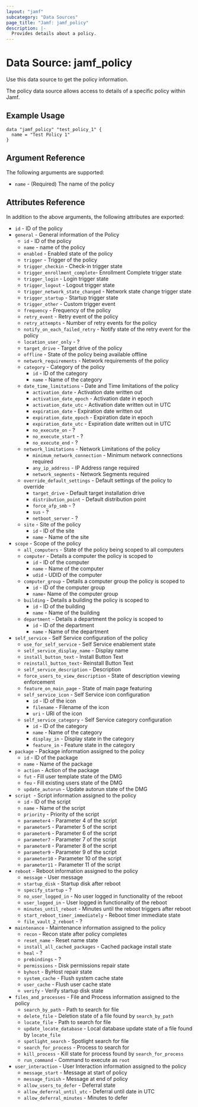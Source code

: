 ```yaml
---
layout: "jamf"
subcategory: "Data Sources"
page_title: "Jamf: jamf_policy"
description: |-
  Provides details about a policy.
---
```


# Data Source: jamf_policy

Use this data source to get the policy information.

The policy data source allows access to details of a specific
policy within Jamf.

## Example Usage

```hcl
data "jamf_policy" "test_policy_1" {
  name = "Test Policy 1"
}
```

## Argument Reference

The following arguments are supported:

* `name`     - (Required) The name of the policy

## Attributes Reference

In addition to the above arguments, the following attributes are exported:

* `id` - ID of the policy
* `general` - General information of the Policy
  * `id` - ID of the policy
  * `name` - name of the policy
  * `enabled` - Enabled state of the policy
  * `trigger` - Trigger of the policy
  * `trigger_checkin` - Check-in trigger state
  * `trigger_enrollment_complete`- Enrollment Complete trigger state
  * `trigger_login` - Login trigger state
  * `trigger_logout` - Logout trigger state
  * `trigger_network_state_changed` - Network state change trigger state
  * `trigger_startup` - Startup trigger state
  * `trigger_other` - Custom trigger event
  * `frequency` - Frequency of the policy
  * `retry_event` - Retry event of the policy
  * `retry_attempts` - Number of retry events for the policy
  * `notify_on_each_failed_retry` - Notify state of the retry event for the policy
  * `location_user_only` - ?
  * `target_drive` - Target drive of the policy
  * `offline` - State of the policy being available offline
  * `network_requirements` - Network requirements of the policy
  * `category` - Category of the policy
    * `id` - ID of the category
    * `name` - Name of the category
  * `date_time_limitations` - Date and Time limitations of the policy
    * `activation_date` - Activation date written out
    * `activation_date_epoch` - Activation date in epoch
    * `activation_date_utc` - Activation date written out in UTC
    * `expiration_date` - Expiration date written out
    * `expiration_date_epoch` - Expiration date in epoch
    * `expiration_date_utc` - Expiration date written out in UTC
    * `no_execute_on` - ?
    * `no_execute_start` - ?
    * `no_execute_end` - ?
  * `network_limitations` - Network Limitations of the policy
    * `minimum_network_connection` - Minimum network connections required
    * `any_ip_address` - IP Address range required
    * `network_segments` - Network Segments required
  * `override_default_settings` - Default settings of the policy to override
    * `target_drive` - Default target installation drive
    * `distribution_point` - Default distribution point
    * `force_afp_smb` - ?
    * `sus` - ?
    * `netboot_server` - ?
  * `site` - Site of the policy
    * `id` - ID of the site
    * `name` - Name of the site
* `scope` - Scope of the policy
  * `all_computers` - State of the policy being scoped to all computers
  * `computer` - Details a computer the policy is scoped to
    * `id` - ID of the computer
    * `name` - Name of the computer
    * `udid` - UDID of the computer
  * `computer_group` - Details a computer group the policy is scoped to
    * `id` - ID of the computer group
    * `name`- Name of the computer group
  * `building` - Details a building the policy is scoped to
    * `id` - ID of the building
    * `name` - Name of the building
  * `department` - Details a department the policy is scoped to
    * `id` - ID of the department
    * `name` - Name of the department
* `self_service` - Self Service configuration of the policy
  * `use_for_self_service` - Self Service enablement state
  * `self_service_display_name` - Display name
  * `install_button_text` - Install Button Text
  * `reinstall_button_text`- Reinstall Button Text
  * `self_service_description` - Description
  * `force_users_to_view_description` - State of description viewing enforcement
  * `feature_on_main_page` - State of main page featuring
  * `self_service_icon` - Self Service icon configuration
    * `id` - ID of the icon
    * `filename` - Filename of the icon
    * `uri` - URI of the icon
  * `self_service_category` - Self Service category configuration
    * `id` - ID of the category
    * `name` - Name of the category
    * `display_in` - Display state in the category
    * `feature_in`  - Feature state in the category
* `package` - Package information assigned to the policy
  * `id` - ID of the package
  * `name` - Name of the package
  * `action` - Action of the package
  * `fut` - Fill user template state of the DMG
  * `feu` - Fill existing users state of the DMG
  * `update_autorun` - Update autorun state of the DMG
* `script `- Script information assigned to the policy
  * `id` - ID of the script
  * `name` - Name of the script
  * `priority` - Priority of the script
  * `parameter4` - Parameter 4 of the script
  * `parameter5` - Parameter 5 of the script
  * `parameter6` - Parameter 6 of the script
  * `parameter7` - Parameter 7 of the script
  * `parameter8` - Parameter 8 of the script
  * `parameter9` - Parameter 9 of the script
  * `parameter10` - Parameter 10 of the script
  * `parameter11` - Parameter 11 of the script
* `reboot` - Reboot information assigned to the policy
  * `message` - User message
  * `startup_disk` - Startup disk after reboot
  * `specify_startup` - ?
  * `no_user_logged_in` - No user logged in functionality of the reboot
  * `user_logged_in` - User logged in functionality of the reboot
  * `minutes_until_reboot` - Minutes until the reboot triggers after reboot
  * `start_reboot_timer_immediately` - Reboot timer immediate state
  * `file_vault_2_reboot` - ?
* `maintenance` - Maintenance information assigned to the policy
  * `recon` - Recon state after policy completes
  * `reset_name` - Reset name state
  * `install_all_cached_packages` - Cached package install state
  * `heal` - ?
  * `prebindings` - ?
  * `permissions` - Disk permissions repair state
  * `byhost` - ByHost repair state
  * `system_cache` - Flush system cache state
  * `user_cache` - Flush user cache state
  * `verify` - Verify startup disk state
* `files_and_processes` - File and Process information assigned to the policy
  * `search_by_path` - Path to search for file
  * `delete_file` - Deletion state of a file found by `search_by_path`
  * `locate_file` - Path to search for file
  * `update_locate_database` - Local database update state of a file found by `locate_file`
  * `spotlight_search` - Spotlight search for file
  * `search_for_process` - Process to search for
  * `kill_process` - Kill state for process found by `search_for_process`
  * `run_command` - Command to execute as `root`
* `user_interaction` - User Interaction information assigned to the policy
  * `message_start` - Message at start of policy
  * `message_finish` - Message at end of policy
  * `allow_users_to_defer` - Deferral state
  * `allow_deferral_until_utc` - Deferral until date in UTC
  * `allow_deferral_minutes` - Minutes to defer
